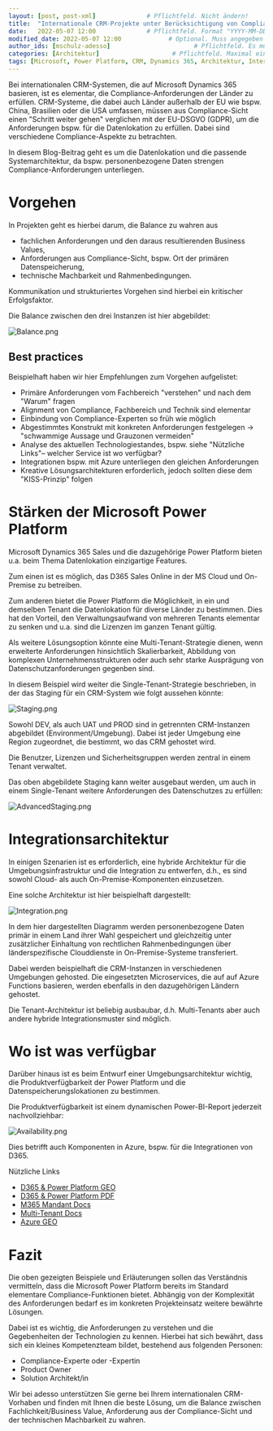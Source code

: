```yaml
---
layout: [post, post-xml]              # Pflichtfeld. Nicht ändern!
title:  "Internationale CRM-Projekte unter Berücksichtigung von Compliance"         # Pflichtfeld. Bitte einen Titel für den Blog Post angeben.
date:   2022-05-07 12:00              # Pflichtfeld. Format "YYYY-MM-DD HH:MM". Muss für Veröffentlichung in der Vergangenheit liegen. (Für Preview egal)
modified_date: 2022-05-07 12:00             # Optional. Muss angegeben werden, wenn eine bestehende Datei geändert wird.
author_ids: [mschulz-adesso]                       # Pflichtfeld. Es muss in der "authors.yml" einen Eintrag mit diesem Namen geben.
categories: [Architektur]                    # Pflichtfeld. Maximal eine der angegebenen Kategorien verwenden.
tags: [Microsoft, Power Platform, CRM, Dynamics 365, Architektur, International, GDPR, Datenlokation, Compliance]         # Bitte auf Großschreibung achten.
---
```


Bei internationalen CRM-Systemen, die auf Microsoft Dynamics 365 basieren, ist es elementar, die Compliance-Anforderungen der Länder zu erfüllen. 
CRM-Systeme, die dabei auch Länder außerhalb der EU wie bspw. China, Brasilien oder die USA umfassen, müssen aus Compliance-Sicht einen "Schritt weiter gehen" verglichen mit der EU-DSGVO (GDPR), um die Anforderungen bspw. für die Datenlokation zu erfüllen.
Dabei sind verschiedene Compliance-Aspekte zu betrachten. 

In diesem Blog-Beitrag geht es um die Datenlokation und die passende Systemarchitektur, da bspw. personenbezogene Daten strengen Compliance-Anforderungen unterliegen.


# Vorgehen

In Projekten geht es hierbei darum, die Balance zu wahren aus 
* fachlichen Anforderungen und den daraus resultierenden Business Values,
* Anforderungen aus Compliance-Sicht, bspw. Ort der primären Datenspeicherung,
* technische Machbarkeit und Rahmenbedingungen.

Kommunikation und strukturiertes Vorgehen sind hierbei ein kritischer Erfolgsfaktor.

Die Balance zwischen den drei Instanzen ist hier abgebildet:

![Balance.png](/assets/images/posts/Internationale-CRM-Projekte-unter-Beruecksichtigung-von-Compliance/Balance.png)

## Best practices

Beispielhaft haben wir hier Empfehlungen zum Vorgehen aufgelistet:

* Primäre Anforderungen vom Fachbereich "verstehen" und nach dem "Warum" fragen
* Alignment von Compliance, Fachbereich und Technik sind elementar
* Einbindung von Compliance-Experten so früh wie möglich
* Abgestimmtes Konstrukt mit konkreten Anforderungen festgelegen -> "schwammige Aussage und Grauzonen vermeiden"
* Analyse des aktuellen Technologiestandes, bspw. siehe "Nützliche Links"– welcher Service ist wo verfügbar?
* Integrationen bspw. mit Azure unterliegen den gleichen Anforderungen
* Kreative Lösungsarchitekturen erforderlich, jedoch sollten diese dem "KISS-Prinzip" folgen


# Stärken der Microsoft Power Platform

Microsoft Dynamics 365 Sales und die dazugehörige Power Platform bieten u.a. beim Thema Datenlokation einzigartige Features.

Zum einen ist es möglich, das D365 Sales Online in der MS Cloud und On-Premise zu betreiben.
 
Zum anderen bietet die Power Platform die Möglichkeit, in ein und demselben Tenant die Datenlokation für diverse Länder zu bestimmen. Dies hat den Vorteil, den Verwaltungsaufwand von mehreren Tenants elementar zu senken und u.a. sind die Lizenzen im ganzen Tenant gültig.

Als weitere Lösungsoption könnte eine Multi-Tenant-Strategie dienen, wenn erweiterte Anforderungen hinsichtlich Skalierbarkeit, Abbildung von komplexen Unternehmensstrukturen oder auch sehr starke Ausprägung von Datenschutzanforderungen gegenben sind.


In diesem Beispiel wird weiter die Single-Tenant-Strategie beschrieben, in der das Staging für ein CRM-System wie folgt aussehen könnte:

![Staging.png](/assets/images/posts/Internationale-CRM-Projekte-unter-Beruecksichtigung-von-Compliance/Staging.png)

Sowohl DEV, als auch UAT und PROD sind in getrennten CRM-Instanzen abgebildet (Environment/Umgebung). 
Dabei ist jeder Umgebung eine Region zugeordnet, die bestimmt, wo das CRM gehostet wird.

Die Benutzer, Lizenzen und Sicherheitsgruppen werden zentral in einem Tenant verwaltet.


Das oben abgebildete Staging kann weiter ausgebaut werden, um auch in einem Single-Tenant weitere Anforderungen des Datenschutzes zu erfüllen:

![AdvancedStaging.png](/assets/images/posts/Internationale-CRM-Projekte-unter-Beruecksichtigung-von-Compliance/AdvancedStaging.png)

# Integrationsarchitektur

In einigen Szenarien ist es erforderlich, eine hybride Architektur für die Umgebungsinfrastruktur und die Integration zu entwerfen, d.h., es sind sowohl Cloud- als auch On-Premise-Komponenten einzusetzen.

Eine solche Architektur ist hier beispielhaft dargestellt:

![Integration.png](/assets/images/posts/Internationale-CRM-Projekte-unter-Beruecksichtigung-von-Compliance/Integration.png)

In dem hier dargestellten Diagramm werden personenbezogene Daten primär in einem Land ihrer Wahl gespeichert und gleichzeitig unter zusätzlicher Einhaltung von rechtlichen Rahmenbedingungen über länderspezifische Clouddienste in On-Premise-Systeme transferiert.

Dabei werden beispielhaft die CRM-Instanzen in verschiedenen Umgebungen gehosted. 
Die eingesetzten Microservices, die auf auf Azure Functions basieren, werden ebenfalls in den dazugehörigen Ländern gehostet.

Die Tenant-Architektur ist beliebig ausbaubar, d.h. Multi-Tenants aber auch andere hybride Integrationsmuster sind möglich.

# Wo ist was verfügbar

Darüber hinaus ist es beim Entwurf einer Umgebungsarchitektur wichtig, die Produktverfügbarkeit der Power Platform und die Datenspeicherungslokationen zu bestimmen.

Die Produktverfügbarkeit ist einem dynamischen Power-BI-Report jederzeit nachvollziehbar:

![Availability.png](/assets/images/posts/Internationale-CRM-Projekte-unter-Beruecksichtigung-von-Compliance/Availability.png)

Dies betrifft auch Komponenten in Azure, bspw. für die Integrationen von D365.

Nützliche Links
* [D365 & Power Platform GEO](https://dynamics.microsoft.com/de-de/availability-reports/georeport/)
* [D365 & Power Platform PDF](https://aka.ms/dynamics_365_international_availability_deck) 
* [M365 Mandant Docs](https://docs.microsoft.com/de-de/microsoft-365/enterprise/o365-data-locations?view=o365-worldwide)
* [Multi-Tenant Docs](https://docs.microsoft.com/de-de/power-platform/admin/multiple-online-environments-tenants)
* [Azure GEO](https://azure.microsoft.com/de-de/global-infrastructure/geographies/#geographies)


# Fazit

Die oben gezeigten Beispiele und Erläuterungen sollen das Verständnis vermitteln, dass die Microsoft Power Platform bereits im Standard elementare Compliance-Funktionen bietet.
Abhängig von der Komplexität des Anforderungen bedarf es im konkreten Projekteinsatz weitere bewährte Lösungen.

Dabei ist es wichtig, die Anforderungen zu verstehen und die Gegebenheiten der Technologien zu kennen.
Hierbei hat sich bewährt, dass sich ein kleines Kompetenzteam bildet, bestehend aus folgenden Personen:
* Compliance-Experte oder -Expertin
* Product Owner
* Solution Architekt/in

Wir bei adesso unterstützen Sie gerne bei Ihrem internationalen CRM-Vorhaben und finden mit Ihnen die beste Lösung, um die Balance zwischen Fachlichkeit/Business Value, Anforderung aus der Compliance-Sicht und der technischen Machbarkeit zu wahren.